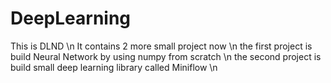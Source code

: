 # DeepLearning
This is DLND \n
It contains 2 more small project now \n
the first project is build Neural Network by using numpy from scratch \n
the second project is build small deep learning library called Miniflow \n
